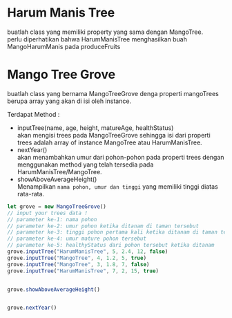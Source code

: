 # Harum Manis Tree

buatlah class yang memiliki property yang sama dengan MangoTree.   
perlu diperhatikan bahwa HarumManisTree menghasilkan buah MangoHarumManis pada produceFruits

# Mango Tree Grove

buatlah class yang bernama MangoTreeGrove denga properti mangoTrees berupa array yang akan di isi oleh instance. 


Terdapat Method : 
- inputTree(name, age, height, matureAge, healthStatus)  
  akan mengisi trees pada MangoTreeGrove sehingga isi dari properti trees adalah array of instance MangoTree atau HarumManisTree.  
- nextYear()  
  akan menambahkan umur dari pohon-pohon pada properti trees dengan menggunakan method yang telah tersedia pada HarumManisTree/MangoTree.  
- showAboveAverageHeight()  
  Menampilkan `nama pohon, umur dan tinggi` yang memiliki tinggi diatas rata-rata.  

```js
let grove = new MangoTreeGrove()
// input your trees data !
// parameter ke-1: nama pohon
// parameter ke-2: umur pohon ketika ditanam di taman tersebut
// parameter ke-3: tinggi pohon pertama kali ketika ditanam di taman tersebut
// parameter ke-4: umur mature pohon tersebut
// parameter ke-5: healthyStatus dari pohon tersebut ketika ditanam
grove.inputTree("HarumManisTree", 5, 2.4, 12, false)
grove.inputTree("MangoTree", 4, 1.2, 5, true)
grove.inputTree("MangoTree", 3, 1.8, 7, false)
grove.inputTree("HarumManisTree", 7, 2, 15, true)


grove.showAboveAverageHeight()  


grove.nextYear()
```
